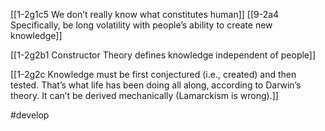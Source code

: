 [[1-2g1c5 We don’t really know what constitutes human]]
[[9-2a4 Specifically, be long volatility with people’s ability to create new knowledge]]

[[1-2g2b1 Constructor Theory defines knowledge independent of people]]

[[1-2g2c Knowledge must be first conjectured (i.e., created) and then tested. That’s what life has been doing all along, according to Darwin’s theory. It can’t be derived mechanically (Lamarckism is wrong).]]

#develop 